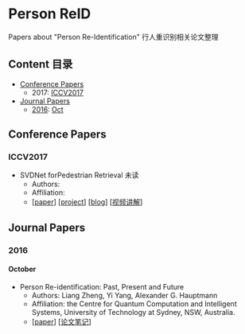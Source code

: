 # Person ReID
Papers about "Person Re-Identification" 行人重识别相关论文整理
## Content 目录
* [Conference Papers](#conference-papers)
  * 2017: [ICCV2017](#iccv2017)
* [Journal Papers](#journal-papers)
  * [2016](#2016): [Oct](#october)
## Conference Papers
### ICCV2017
* SVDNet forPedestrian Retrieval 未读 
  * Authors:
  * Affiliation:
  * [[paper](https://arxiv.org/pdf/1703.05693.pdf)] [[project]()] [[blog]()] [[视频讲解](http://www.mooc.ai/open/course/381#nav-tabs)]
## Journal Papers
### 2016
#### October
* Person Re-identification: Past, Present and Future
  * Authors: Liang Zheng, Yi Yang, Alexander G. Hauptmann
  * Affiliation: the Centre for Quantum Computation and Intelligent Systems, University of Technology at Sydney, NSW, Australia.
  * [[paper](https://arxiv.org/abs/1610.02984)] [[论文笔记](https://www.cnblogs.com/xiaoaoran/p/10826916.html)]
  
